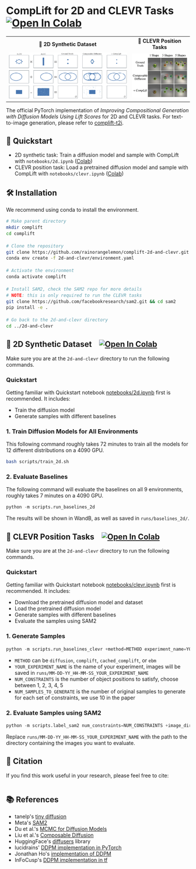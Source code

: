 # CompLift for 2D and CLEVR Tasks &nbsp;&nbsp; [![Open In Colab](https://colab.research.google.com/assets/colab-badge.svg)](https://colab.research.google.com/drive/1bVjGY-ym67CV8FiUxxkaMpbkWg9EQGcd?usp=sharing)


<table width="100%">
<tr>
<th> 🎨 2D Synthetic Dataset </th>
<th> 🎯 CLEVR Position Tasks </th>
</tr>
<tr>
<td width="67%" align="center">
<img src="figures/2d_overall.png" width="100%"/>
</td>
<td width="33%" align="center">
<img src="figures/clevr_example.png" width="100%"/>
</td>
</tr>
</table>

The official PyTorch implementation of *Improving Compositional Generation with Diffusion Models Using Lift Scores* for 2D and CLEVR tasks. For text-to-image generation, please refer to [complift-t2i](https://github.com/rainorangelemon/complift-t2i).

## 📓 Quickstart

- 2D synthetic task: Train a diffusion model and sample with CompLift with `notebooks/2d.ipynb` ([Colab](https://colab.research.google.com/drive/1bVjGY-ym67CV8FiUxxkaMpbkWg9EQGcd?usp=sharing))
- CLEVR position task: Load a pretrained diffusion model and sample with CompLift with `notebooks/clevr.ipynb` ([Colab](https://colab.research.google.com/drive/1JPm_N8NThABc5jZmgiTB4RWnNUkKp491?usp=sharing))

## 🛠️ Installation

We recommend using conda to install the environment.

```bash
# Make parent directory
mkdir complift
cd complift

# Clone the repository
git clone https://github.com/rainorangelemon/complift-2d-and-clevr.git 2d-and-clevr
conda env create -f 2d-and-clevr/environment.yaml

# Activate the environment
conda activate complift

# Install SAM2, check the SAM2 repo for more details
# NOTE: this is only required to run the CLEVR tasks
git clone https://github.com/facebookresearch/sam2.git && cd sam2
pip install -e .

# Go back to the 2d-and-clevr directory
cd ../2d-and-clevr
```

## 🎨 2D Synthetic Dataset &nbsp;&nbsp; [![Open In Colab](https://colab.research.google.com/assets/colab-badge.svg)](https://colab.research.google.com/drive/1bVjGY-ym67CV8FiUxxkaMpbkWg9EQGcd?usp=sharing)

Make sure you are at the `2d-and-clevr` directory to run the following commands.

### Quickstart

Getting familiar with Quickstart notebook [notebooks/2d.ipynb](notebooks/2d.ipynb) first is recommended. It includes:
- Train the diffusion model
- Generate samples with different baselines

### 1. Train Diffusion Models for All Environments

This following command roughly takes 72 minutes to train all the models for 12 different distributions on a 4090 GPU.

```bash
bash scripts/train_2d.sh
```

### 2. Evaluate Baselines

The following command will evaluate the baselines on all 9 environments, roughly takes 7 minutes on a 4090 GPU.

```python
python -m scripts.run_baselines_2d
```
The results will be shown in WandB, as well as saved in `runs/baselines_2d/`.

## 🎯 CLEVR Position Tasks &nbsp;&nbsp; [![Open In Colab](https://colab.research.google.com/assets/colab-badge.svg)](https://colab.research.google.com/drive/1JPm_N8NThABc5jZmgiTB4RWnNUkKp491?usp=sharing)

Make sure you are at the `2d-and-clevr` directory to run the following commands.

### Quickstart

Getting familiar with Quickstart notebook [notebooks/clevr.ipynb](notebooks/clevr.ipynb) first is recommended. It includes:
- Download the pretrained diffusion model and dataset
- Load the pretrained diffusion model
- Generate samples with different baselines
- Evaluate the samples using SAM2

### 1. Generate Samples

```python
python -m scripts.run_baselines_clevr +method=METHOD experiment_name=YOUR_EXPERIMENT_NAME num_constraints=NUM_CONSTRAINTS num_samples_to_generate=NUM_SAMPLES_TO_GENERATE
```
- `METHOD` can be `diffusion`, `complift`, `cached_complift`, or `ebm`
- `YOUR_EXPERIMENT_NAME` is the name of your experiment, images will be saved in `runs/MM-DD-YY_HH-MM-SS_YOUR_EXPERIMENT_NAME`
- `NUM_CONSTRAINTS` is the number of object positions to satisfy, choose between 1, 2, 3, 4, 5
- `NUM_SAMPLES_TO_GENERATE` is the number of original samples to generate for each set of constraints, we use 10 in the paper

### 2. Evaluate Samples using SAM2

```python
python -m scripts.label_sam2 num_constraints=NUM_CONSTRAINTS +image_dir=runs/MM-DD-YY_HH-MM-SS_YOUR_EXPERIMENT_NAME
```
Replace `runs/MM-DD-YY_HH-MM-SS_YOUR_EXPERIMENT_NAME` with the path to the directory containing the images you want to evaluate.

## 📝 Citation

If you find this work useful in your research, please feel free to cite:

```bibtex
```

## 📚 References

* tanelp's [tiny diffusion](https://github.com/tanelp/tiny-diffusion)
* Meta's [SAM2](https://github.com/facebookresearch/sam2)
* Du et al.'s [MCMC for Diffusion Models](https://github.com/yilundu/reduce_reuse_recycle)
* Liu et al.'s [Composable Diffusion](https://github.com/energy-based-model/Compositional-Visual-Generation-with-Composable-Diffusion-Models-PyTorch)
* HuggingFace's [diffusers](https://github.com/huggingface/diffusers) library
* lucidrains' [DDPM implementation in PyTorch](https://github.com/lucidrains/denoising-diffusion-pytorch)
* Jonathan Ho's [implementation of DDPM](https://github.com/hojonathanho/diffusion)
* InFoCusp's [DDPM implementation in tf](https://github.com/InFoCusp/diffusion_models)

